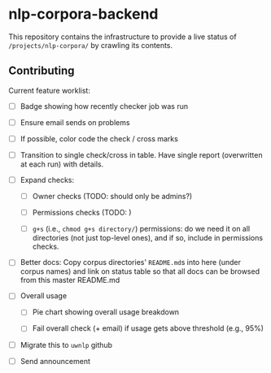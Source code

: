 # nlp-corpora-backend

This repository contains the infrastructure to provide a live status of
`/projects/nlp-corpora/` by crawling its contents.

## Contributing

Current feature worklist:

- [ ] Badge showing how recently checker job was run

- [ ] Ensure email sends on problems

- [ ] If possible, color code the check / cross marks

- [ ] Transition to single check/cross in table. Have single report
  (overwritten at each run) with details.

- [ ] Expand checks:

    - [ ] Owner checks (TODO: should only be admins?)

    - [ ] Permissions checks (TODO: )

    - [ ] `g+s` (i.e., `chmod g+s directory/`) permissions: do we need it on
      all directories (not just top-level ones), and if so, include in
      permissions checks.

- [ ] Better docs: Copy corpus directories' `README.md`s into here (under
  corpus names) and link on status table so that all docs can be browsed from
  this master README.md

- [ ] Overall usage

    - [ ] Pie chart showing overall usage breakdown

    - [ ] Fail overall check (+ email) if usage gets above threshold (e.g., 95%)

- [ ] Migrate this to `uwnlp` github

- [ ] Send announcement
